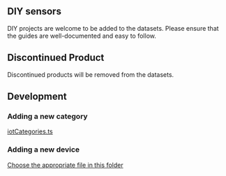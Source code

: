 

## DIY sensors

DIY projects are welcome to be added to the datasets.
Please ensure that the guides are well-documented and easy to follow.

## Discontinued Product

Discontinued products will be removed from the datasets.

## Development

### Adding a new category

[iotCategories.ts](./app/data/iotCategories.ts)

### Adding a new device
[Choose the appropriate file in this folder](./app/data/devices/)